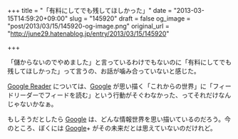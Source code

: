 +++
title = "「有料にしてでも残してほしかった」"
date = "2013-03-15T14:59:20+09:00"
slug = "145920"
draft = false
og_image = "post/2013/03/15/145920-og-image.png"
original_url = "http://june29.hatenablog.jp/entry/2013/03/15/145920"

+++

<p>「儲からないのでやめました」と言っているわけでもないのに「有料にしてでも残してほしかった」って言うの、お話が噛み合っていないと感じた。</p>
<p><a class="keyword" href="http://d.hatena.ne.jp/keyword/Google%20Reader">Google Reader</a> については、<a class="keyword" href="http://d.hatena.ne.jp/keyword/Google">Google</a> が思い描く「これからの世界」に「フィードリーダーでフィードを読む」という行動がそぐわなかった、ってそれだけなんじゃないかなぁ。</p>
<p>もしそうだとしたら <a class="keyword" href="http://d.hatena.ne.jp/keyword/Google">Google</a> は、どんな情報世界を思い描いているのだろう。今のところ、ぼくには <a class="keyword" href="http://d.hatena.ne.jp/keyword/Google">Google</a>+ がその未来だとは思えていないのだけれど。</p>
